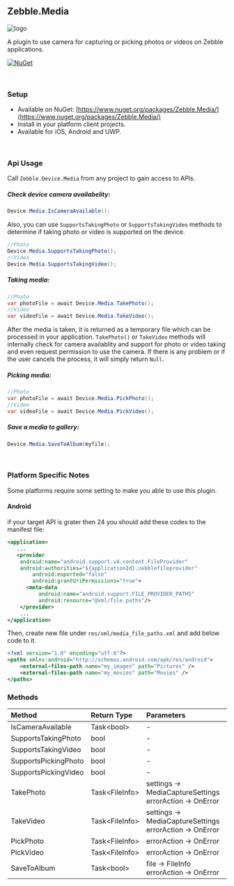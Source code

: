 ﻿[logo]: https://raw.githubusercontent.com/Geeksltd/Zebble.Media/master/icon.png "Zebble.Media"


## Zebble.Media

![logo]

A plugin to use camera for capturing or picking photos or videos on Zebble applications.


[![NuGet](https://img.shields.io/nuget/v/Zebble.Media.svg?label=NuGet)](https://www.nuget.org/packages/Zebble.Media/)


<br>


### Setup
* Available on NuGet: [https://www.nuget.org/packages/Zebble.Media/](https://www.nuget.org/packages/Zebble.Media/)
* Install in your platform client projects.
* Available for iOS, Android and UWP.
<br>


### Api Usage

Call `Zebble.Device.Media` from any project to gain access to APIs.

##### Check device camera availabelity:
```csharp
Device.Media.IsCameraAvailable();
```
Also, you can use `SupportsTakingPhoto` or `SupportsTakingVideo` methods to determine if taking photo or video is supported on the device.
```csharp
//Photo
Device.Media.SupportsTakingPhoto();
//Video
Device.Media.SupportsTakingVideo();
```
##### Taking media:
```csharp
//Photo
var photoFile = await Device.Media.TakePhoto(); 
//Video
var videoFile = await Device.Media.TakeVideo();
```
 After the media is taken, it is returned as a temporary file which can be processed in your application. `TakePhoto()` or `TakeVideo` methods will internally check for camera availablity and support for photo or video taking and even request permission to use the camera. If there is any problem or if the user cancels the process, it will simply return `Null`.
##### Picking media:
```csharp
//Photo
var photoFile = await Device.Media.PickPhoto(); 
//Video
var videoFile = await Device.Media.PickVideo();
```
##### Save a media to gallery:
```csharp
Device.Media.SaveToAlbum(myfile);
```
<br>

### Platform Specific Notes
Some platforms require some setting to make you able to use this plugin.

#### Android
if your target API is grater then 24 you should add these codes to the manifest file:

```xml
<application>
   ...
   <provider
    android:name="android.support.v4.content.FileProvider"
    android:authorities="${applicationId}.zebblefileprovider"
        android:exported="false"
        android:grantUriPermissions="true">
      <meta-data
          android:name="android.support.FILE_PROVIDER_PATHS"
          android:resource="@xml/file_paths"/>
    </provider>
    ...
</application>
```

Then, create new file under `res/xml/media_file_paths.xml` and add below code to it.

```xml
<?xml version="1.0" encoding="utf-8"?>
<paths xmlns:android="http://schemas.android.com/apk/res/android">
    <external-files-path name="my_images" path="Pictures" />
    <external-files-path name="my_movies" path="Movies" />
</paths>
```


### Methods
| Method       | Return Type  | Parameters                          | Android | iOS | Windows |
| :----------- | :----------- | :-----------                        | :------ | :-- | :------ |
| IsCameraAvailable         | Task<bool&gt;| -| x       | x   | x       |
| SupportsTakingPhoto         | bool| -| x       | x   | x       |
| SupportsTakingVideo         | bool| -| x       | x   | x       |
| SupportsPickingPhoto         | bool| -| x       | x   | x       |
| SupportsPickingVideo         | bool| -| x       | x   | x       |
| TakePhoto         | Task<FileInfo&gt;| settings -> MediaCaptureSettings<br> errorAction -> OnError| x       | x   | x       |
| TakeVideo         | Task<FileInfo&gt;| settings -> MediaCaptureSettings<br> errorAction -> OnError| x       | x   | x       |
| PickPhoto         | Task<FileInfo&gt;| errorAction -> OnError| x       | x   | x       |
| PickVideo         | Task<FileInfo&gt;| errorAction -> OnError| x       | x   | x       |
| SaveToAlbum         | Task<bool&gt;| file -> FileInfo<br> errorAction -> OnError| x       | x   | x       |

